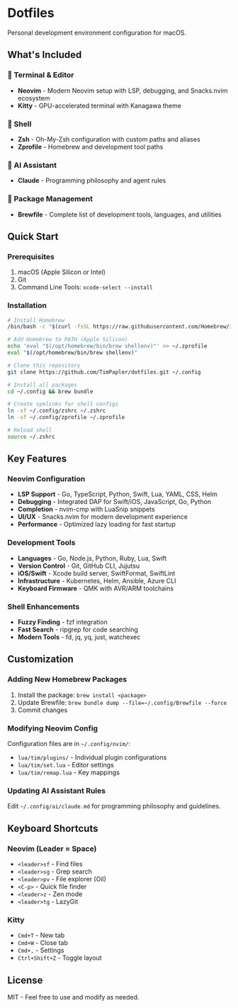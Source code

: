 # Dotfiles

Personal development environment configuration for macOS.

## What's Included

### 🎨 Terminal & Editor
- **Neovim** - Modern Neovim setup with LSP, debugging, and Snacks.nvim ecosystem
- **Kitty** - GPU-accelerated terminal with Kanagawa theme

### 🐚 Shell
- **Zsh** - Oh-My-Zsh configuration with custom paths and aliases
- **Zprofile** - Homebrew and development tool paths

### 🤖 AI Assistant
- **Claude** - Programming philosophy and agent rules

### 🍺 Package Management
- **Brewfile** - Complete list of development tools, languages, and utilities

## Quick Start

### Prerequisites
1. macOS (Apple Silicon or Intel)
2. Git
3. Command Line Tools: `xcode-select --install`

### Installation

```bash
# Install Homebrew
/bin/bash -c "$(curl -fsSL https://raw.githubusercontent.com/Homebrew/install/HEAD/install.sh)"

# Add Homebrew to PATH (Apple Silicon)
echo 'eval "$(/opt/homebrew/bin/brew shellenv)"' >> ~/.zprofile
eval "$(/opt/homebrew/bin/brew shellenv)"

# Clone this repository
git clone https://github.com/TimPapler/dotfiles.git ~/.config

# Install all packages
cd ~/.config && brew bundle

# Create symlinks for shell configs
ln -sf ~/.config/zshrc ~/.zshrc
ln -sf ~/.config/zprofile ~/.zprofile

# Reload shell
source ~/.zshrc
```

## Key Features

### Neovim Configuration
- **LSP Support** - Go, TypeScript, Python, Swift, Lua, YAML, CSS, Helm
- **Debugging** - Integrated DAP for Swift/iOS, JavaScript, Go, Python
- **Completion** - nvim-cmp with LuaSnip snippets
- **UI/UX** - Snacks.nvim for modern development experience
- **Performance** - Optimized lazy loading for fast startup

### Development Tools
- **Languages** - Go, Node.js, Python, Ruby, Lua, Swift
- **Version Control** - Git, GitHub CLI, Jujutsu
- **iOS/Swift** - Xcode build server, SwiftFormat, SwiftLint
- **Infrastructure** - Kubernetes, Helm, Ansible, Azure CLI
- **Keyboard Firmware** - QMK with AVR/ARM toolchains

### Shell Enhancements
- **Fuzzy Finding** - fzf integration
- **Fast Search** - ripgrep for code searching
- **Modern Tools** - fd, jq, yq, just, watchexec

## Customization

### Adding New Homebrew Packages
1. Install the package: `brew install <package>`
2. Update Brewfile: `brew bundle dump --file=~/.config/Brewfile --force`
3. Commit changes

### Modifying Neovim Config
Configuration files are in `~/.config/nvim/`:
- `lua/tim/plugins/` - Individual plugin configurations
- `lua/tim/set.lua` - Editor settings
- `lua/tim/remap.lua` - Key mappings

### Updating AI Assistant Rules
Edit `~/.config/ai/claude.md` for programming philosophy and guidelines.

## Keyboard Shortcuts

### Neovim (Leader = Space)
- `<leader>sf` - Find files
- `<leader>sg` - Grep search
- `<leader>pv` - File explorer (Oil)
- `<C-p>` - Quick file finder
- `<leader>z` - Zen mode
- `<leader>tg` - LazyGit

### Kitty
- `Cmd+T` - New tab
- `Cmd+W` - Close tab
- `Cmd+,` - Settings
- `Ctrl+Shift+Z` - Toggle layout

## License

MIT - Feel free to use and modify as needed.